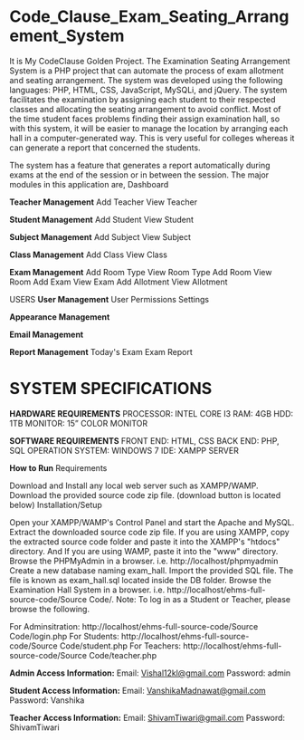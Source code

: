 # **Code_Clause_Exam_Seating_Arrangement_System**
It is My CodeClause Golden Project.
The Examination Seating Arrangement System is a PHP project that can automate the process of exam allotment and seating arrangement. 
The system was developed using the following languages: PHP, HTML, CSS, JavaScript, MySQLi, and jQuery.
The system facilitates the examination by assigning each student to their respected classes and allocating the seating arrangement to avoid conflict. 
Most of the time student faces problems finding their assign examination hall, so with this system, 
it will be easier to manage the location by arranging each hall in a computer-generated way. 
This is very useful for colleges whereas it can generate a report that concerned the students.

The system has a feature that generates a report automatically during exams at the end of the session or in between the session.
The major modules in this application are,
Dashboard


**Teacher Management**
Add Teacher
View Teacher


**Student Management**
Add Student
View Student


**Subject Management**
Add Subject
View Subject


**Class Management**
Add Class
View Class


**Exam Management**
Add Room Type
View Room Type
Add Room
View Room
Add Exam
View Exam
Add Allotment
View Allotment


USERS
**User Management**
User Permissions
Settings


**Appearance Management**


**Email Management**

**Report Management**
Today's Exam
Exam Report


# SYSTEM SPECIFICATIONS
**HARDWARE REQUIREMENTS**
PROCESSOR: INTEL CORE I3
RAM: 4GB
HDD: 1TB
MONITOR: 15” COLOR MONITOR


**SOFTWARE REQUIREMENTS**
FRONT END: HTML, CSS
BACK END: PHP, SQL
OPERATION SYSTEM: WINDOWS 7
IDE: XAMPP SERVER


**How to Run**
Requirements


Download and Install any local web server such as XAMPP/WAMP.
Download the provided source code zip file. (download button is located below)
Installation/Setup

Open your XAMPP/WAMP's Control Panel and start the Apache and MySQL.
Extract the downloaded source code zip file.
If you are using XAMPP, copy the extracted source code folder and paste it into the XAMPP's "htdocs" directory. And If you are using WAMP, paste it into the "www" directory.
Browse the PHPMyAdmin in a browser. i.e. http://localhost/phpmyadmin
Create a new database naming exam_hall.
Import the provided SQL file. The file is known as exam_hall.sql located inside the DB folder.
Browse the Examination Hall System in a browser. i.e. http://localhost/ehms-full-source-code/Source Code/.
Note: To log in as a Student or Teacher, please browse the following.

For Adminsitration: http://localhost/ehms-full-source-code/Source Code/login.php
For Students: http://localhost/ehms-full-source-code/Source Code/student.php
For Teachers: http://localhost/ehms-full-source-code/Source Code/teacher.php


**Admin Access Information:**
Email: Vishal12kl@gmail.com
Password: admin



**Student Access Information:**
Email: VanshikaMadnawat@gmail.com
Password: Vanshika



**Teacher Access Information:**
Email: ShivamTiwari@gmail.com
Password: ShivamTiwari
